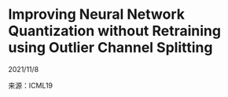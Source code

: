 # Improving Neural Network Quantization without Retraining using Outlier Channel Splitting  

2021/11/8  

来源：ICML19    
